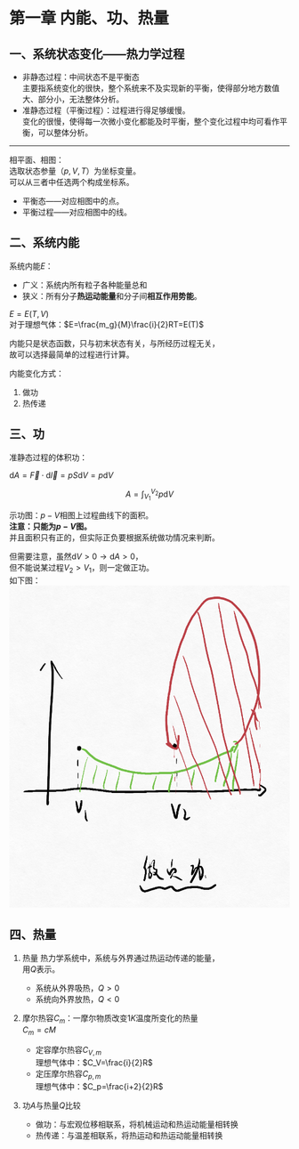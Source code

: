 # 第一章 内能、功、热量

## 一、系统状态变化——热力学过程

* 非静态过程：中间状态不是平衡态  
  主要指系统变化的很快，整个系统来不及实现新的平衡，使得部分地方数值大、部分小，无法整体分析。
* 准静态过程（平衡过程）：过程进行得足够缓慢。  
  变化的很慢，使得每一次微小变化都能及时平衡，整个变化过程中均可看作平衡，可以整体分析。

---

相平面、相图：  
选取状态参量（$p,V,T$）为坐标变量。  
可以从三者中任选两个构成坐标系。

* 平衡态——对应相图中的点。
* 平衡过程——对应相图中的线。

## 二、系统内能

系统内能$E$：

* 广义：系统内所有粒子各种能量总和
* 狭义：所有分子**热运动能量**和分子间**相互作用势能**。

$E=E(T,V)$  
对于理想气体：$E=\frac{m_g}{M}\frac{i}{2}RT=E(T)$

内能只是状态函数，只与初末状态有关，与所经历过程无关，  
故可以选择最简单的过程进行计算。

内能变化方式：

1. 做功
2. 热传递

## 三、功

准静态过程的体积功：

$\textrm{d}A=\vec{F}\cdot\textrm{d}\vec{l}=pS\textrm{d}V=p\textrm{d}V$

$$
A=\int_{V_1}^{V_2}p\textrm{d}V
$$

示功图：$p-V$相图上过程曲线下的面积。  
**注意：只能为$p-V$图。**  
并且面积只有正的，但实际正负要根据系统做功情况来判断。

但需要注意，虽然$\textrm{d}V>0\rightarrow\textrm{d}A>0$，  
但不能说某过程$V_2>V_1$，则一定做正功。  
如下图：  
![图 1](images/Thermodynamic_Law-1--12-14_17-53-36.png)

## 四、热量

1. 热量
   热力学系统中，系统与外界通过热运动传递的能量，  
   用$Q$表示。

   * 系统从外界吸热，$Q>0$
   * 系统向外界放热，$Q<0$
2. 摩尔热容$C_m$：一摩尔物质改变$1K$温度所变化的热量  
   $C_m=cM$
   * 定容摩尔热容$C_{V,m}$  
     理想气体中：$C_V=\frac{i}{2}R$  
   * 定压摩尔热容$C_{p,m}$  
     理想气体中：$C_p=\frac{i+2}{2}R$
3. 功$A$与热量$Q$比较  
   * 做功：与宏观位移相联系，将机械运动和热运动能量相转换
   * 热传递：与温差相联系，将热运动和热运动能量相转换


